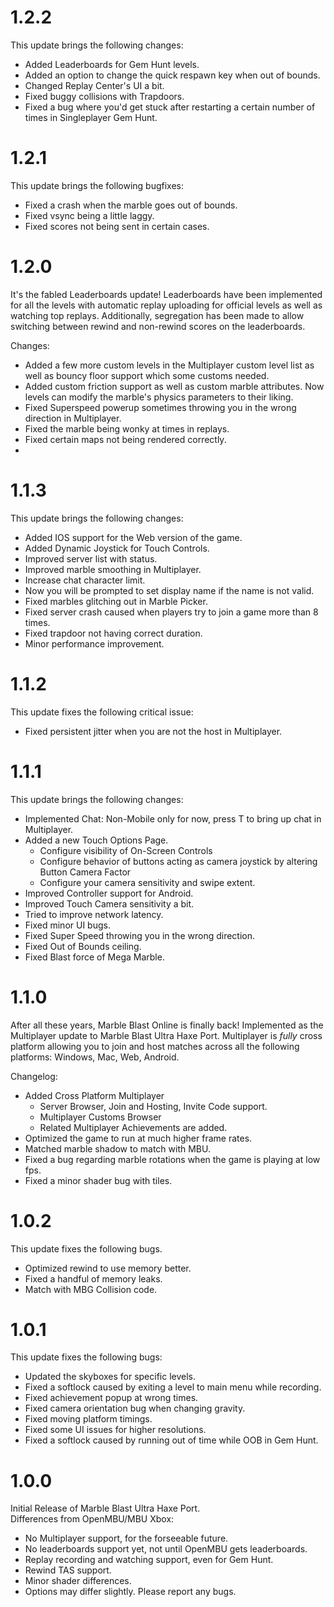 # 1.2.2
This update brings the following changes:
- Added Leaderboards for Gem Hunt levels.
- Added an option to change the quick respawn key when out of bounds.
- Changed Replay Center's UI a bit.
- Fixed buggy collisions with Trapdoors.
- Fixed a bug where you'd get stuck after restarting a certain number of times in Singleplayer Gem Hunt.

# 1.2.1
This update brings the following bugfixes:
- Fixed a crash when the marble goes out of bounds.
- Fixed vsync being a little laggy.
- Fixed scores not being sent in certain cases.

# 1.2.0
It's the fabled Leaderboards update!
Leaderboards have been implemented for all the levels with automatic replay uploading for official levels as well as watching top replays. Additionally, segregation has been made to allow switching between rewind and non-rewind scores on the leaderboards.

Changes:
- Added a few more custom levels in the Multiplayer custom level list as well as bouncy floor support which some customs needed.
- Added custom friction support as well as custom marble attributes. Now levels can modify the marble's physics parameters to their liking.
- Fixed Superspeed powerup sometimes throwing you in the wrong direction in Multiplayer.
- Fixed the marble being wonky at times in replays.
- Fixed certain maps not being rendered correctly.
- 
# 1.1.3
This update brings the following changes:
- Added IOS support for the Web version of the game.
- Added Dynamic Joystick for Touch Controls.
- Improved server list with status.
- Improved marble smoothing in Multiplayer.
- Increase chat character limit.
- Now you will be prompted to set display name if the name is not valid.
- Fixed marbles glitching out in Marble Picker.
- Fixed server crash caused when players try to join a game more than 8 times.
- Fixed trapdoor not having correct duration.
- Minor performance improvement.

# 1.1.2
This update fixes the following critical issue:
- Fixed persistent jitter when you are not the host in Multiplayer.

# 1.1.1
This update brings the following changes:
- Implemented Chat: Non-Mobile only for now, press T to bring up chat in Multiplayer.
- Added a new Touch Options Page.
  - Configure visibility of On-Screen Controls
  - Configure behavior of buttons acting as camera joystick by altering Button Camera Factor
  - Configure your camera sensitivity and swipe extent.
- Improved Controller support for Android.
- Improved Touch Camera sensitivity a bit.
- Tried to improve network latency.
- Fixed minor UI bugs.
- Fixed Super Speed throwing you in the wrong direction.
- Fixed Out of Bounds ceiling.
- Fixed Blast force of Mega Marble.

# 1.1.0
After all these years, Marble Blast Online is finally back!
Implemented as the Multiplayer update to Marble Blast Ultra Haxe Port.
Multiplayer is *fully* cross platform allowing you to join and host matches across all the following platforms: Windows, Mac, Web, Android.

Changelog:
- Added Cross Platform Multiplayer
	- Server Browser, Join and Hosting, Invite Code support.
	- Multiplayer Customs Browser
	- Related Multiplayer Achievements are added.
- Optimized the game to run at much higher frame rates.
- Matched marble shadow to match with MBU.
- Fixed a bug regarding marble rotations when the game is playing at low fps.
- Fixed a minor shader bug with tiles.

# 1.0.2
This update fixes the following bugs.
- Optimized rewind to use memory better.
- Fixed a handful of memory leaks.
- Match with MBG Collision code.

# 1.0.1
This update fixes the following bugs:
- Updated the skyboxes for specific levels.
- Fixed a softlock caused by exiting a level to main menu while recording.
- Fixed achievement popup at wrong times.
- Fixed camera orientation bug when changing gravity.
- Fixed moving platform timings.
- Fixed some UI issues for higher resolutions.
- Fixed a softlock caused by running out of time while OOB in Gem Hunt.

# 1.0.0
Initial Release of Marble Blast Ultra Haxe Port.  
Differences from OpenMBU/MBU Xbox:
- No Multiplayer support, for the forseeable future.
- No leaderboards support yet, not until OpenMBU gets leaderboards.
- Replay recording and watching support, even for Gem Hunt.
- Rewind TAS support.
- Minor shader differences.
- Options may differ slightly.
Please report any bugs.